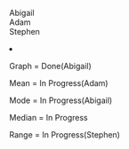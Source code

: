 Abigail
<br>
Adam
<br>
Stephen

<li>
  <p>Graph = Done(Abigail)</p>
  <p>Mean = In Progress(Adam)</p>
  <p>Mode = In Progress(Abigail)</p>
  <p>Median = In Progress</p>
  <p>Range = In Progress(Stephen)</p>
 </li>
